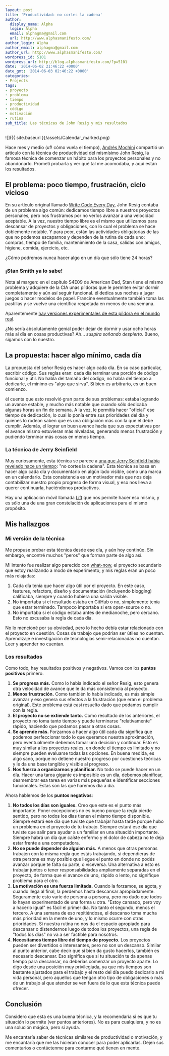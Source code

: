 ```yaml
---
layout: post
title: 'Productividad: no cortes la cadena'
author:
  display_name: Alpha
  login: Alpha
  email: alphagma@gmail.com
  url: http://www.alphasmanifesto.com/
author_login: Alpha
author_email: alphagma@gmail.com
author_url: http://www.alphasmanifesto.com/
wordpress_id: 5101
wordpress_url: http://blog.alphasmanifesto.com/?p=5101
date: '2014-06-02 21:46:22 +0000'
date_gmt: '2014-06-03 02:46:22 +0000'
categories:
- Projects
tags:
- proyecto
- problema
- tiempo
- productividad
- código
- motivación
- rutina
sub_title: Las técnicas de John Resig y mis resultados
---
```


![]({{ site.baseurl }}/assets/Calendar_marked.png)

Hace mes y medio (uf! cómo vuela el tiempo), [Andrés Mochini](https://github.com/andresmoschini) compartió un artículo con la técnica de productividad del mismísimo John Resig, la famosa técnica de comenzar un hábito para los proyectos personales y no abandonarlo. Prometí probarla y ver qué tal me acomodaba, y aquí están los resultados.

<!--more-->

## El problema: poco tiempo, frustración, ciclo vicioso

En su artículo original llamado [Write Code Every Day](http://ejohn.org/blog/write-code-every-day/),  John Resig contaba de un problema algo común: dedicamos tiempo libre a nuestros proyectos personales, pero nos frustramos por no verlos avanzar a una velocidad aceptable. A la vez, nuestro tiempo libre es el mismo que utilizamos para descansar de proyectos y obligaciones, con lo cual el problema se hace doblemente notable. Y para peor, están las actividades obligatorias de las que no podemos escaparnos y dependen de la rutina de cada uno: compras, tiempo de familia, mantenimiento de la casa, salidas con amigos, higiene, comida, ejercicio, etc.

 ¿Cómo podremos nunca hacer algo en un día que sólo tiene 24 horas?

### ¡Stan Smith ya lo sabe!

Nota al margen: en el capítulo S4E09 de American Dad, Stan tiene el mismo problema y adquiere de la CIA unas píldoras que le permiten evitar dormir completamente y aún así seguir funcional. él dedica sus noches a jugar juegos o hacer modelos de papel. Francine eventualmente también toma las pastillas y se vuelve una científica respetada en menos de una semana.

Aparentemente [hay versiones experimentales de esta píldora en el mundo real](http://abcnews.go.com/GMA/DrJohnson/story?id=128275).

¿No sería absolutamente genial poder dejar de dormir y usar ocho horas más al día en cosas productivas? Ah... _*suspira soñando despierto*_. Bueno, sigamos con lo nuestro.

## La propuesta: hacer algo mínimo, cada día

La propuesta del señor Resig es hacer algo cada día. En su caso particular, escribir código. Sus reglas eran: cada día terminar una porción de código funcional y útil. No habla del tamaño del código, no habla del tiempo a dedicarle, el mínimo es "algo que sirva". Si bien es arbitrario, es un buen comienzo.

él cuenta que esto resolvió gran parte de sus problemas: estaba logrando un avance estable, y mucho más notable que cuando sólo dedicaba algunas horas un fin de semana. A la vez, le permitía hacer "oficial" ese tiempo de dedicación, lo cual lo ponía entre sus prioridades del día y quienes lo rodean saben que es una obligación más con la que él debe cumplir. Además, el lograr un buen avance hacía que sus expectativas por el avance mismo estuvieran más niveladas, generando menos frustración y pudiendo terminar más cosas en menos tiempo.

### La técnica de Jerry Seinfield

Muy curiosamente, esta técnica se parece a [una que Jerry Seinfield había revelado hace un tiempo](http://lifehacker.com/281626/jerry-seinfelds-productivity-secret): "no cortes la cadena". Esta técnica se basa en hacer algo cada día y documentarlo en algún lado visible, como una marca en un calendario. Esta consistencia es un motivador más que nos deja contabilizar nuestro propio progreso de forma visual, y eso nos lleva a querer continuarla, haciéndonos productivos.

Hay una aplicación móvil llamada [Lift](https://lift.do/) que nos permite hacer eso mismo, y es sólo una de una gran constelación de aplicaciones para el mismo propósito.

## Mis hallazgos

### Mi versión de la técnica

Me propuse probar esta técnica desde ese día, y aún hoy continúo. Sin embargo, encontré muchos "peros" que forman parte de algo así.

Mi intento fue realizar algo parecido con [what-now](https://blog.alphasmanifesto.com/tag/what-now/), el proyecto secundario que estoy realizando a modo de experimento, y mis reglas eran un poco más relajadas:

1. Cada día tenía que hacer algo útil por el proyecto. En este caso, features, refactors, diseño y documentación (incluyendo blogging) calificaba, siempre y cuando hubiera una salida visible.
1. No importaba si el resultado estaba en GitHub o no, simplemente tenía que estar terminado. Tampoco importaba si era open-source o no.
1. No importaba si el código estaba antes de medianoche, pero cercano. Esto no excusaba la regla de cada día.

No lo mencioné por su obviedad, pero lo hecho debía estar relacionado con el proyecto en cuestión. Cosas de trabajo que podrían ser útiles no cuentan. Aprendizaje e investigación de tecnologías semi-relacionadas no cuentan. Leer y aprender no cuentan.

### Los resultados

Como todo, hay resultados positivos y negativos. Vamos con los **puntos positivos** primero.

1. **Se progresa más.** Como lo había indicado el señor Resig, esto genera otra velocidad de avance que le da más consistencia al proyecto.
1. **Menos frustración.** Como también lo había indicado, es más simple avanzar y eso genera sus efectos a la frustración (que eran el problema original). Este problema está casi resuelto dado que podamos cumplir con la regla.
1. **El proyecto no se extiende tanto.** Como resultado de los anteriores, el proyecto no toma tanto tiempo y puede terminarse "relativamente" rápido, haciendo que podamos pasar a otras cosas.
1. **Se aprende más.** Forzarnos a hacer algo útil cada día significa que podemos perfeccionar todo lo que queramos nuestra aproximación, pero eventualmente debemos tomar una decisión y continuar. Esto es muy similar a los proyectos reales, en donde el tiempo es limitado y no siempre pueden evaluarse todas las opciones. En buena medida, es algo sano, porque no detiene nuestro progreso por cuestiones teóricas y le da una base tangible y visible al progreso.
1. **Nos fuerza a organizarnos y planificar.** No todo se puede hacer en un día. Hacer una tarea gigante es imposible es un día, debemos planificar, desmembrar esa tarea en varias más pequeñas e identificar secciones funcionales. Estas son las que haremos día a día.

Ahora hablemos de los **puntos negativos**:

1. **No todos los días son iguales.** Creo que este es el punto más importante. Poner excepciones no es bueno porque la regla pierde sentido, pero no todos los días tienen el mismo tiempo disponible. Siempre estará ese día que tuviste que trabajar hasta tarde porque hubo un problema en el proyecto de tu trabajo. Siempre estará ese día que tuviste que salir para ayudar a un familiar en una situación importante. Siempre habrá un día que caíste enfermo y el dolor de cabeza no te deja estar frente a una computadora.
1. **No se puede depender de alguien más.** A menos que otras personas trabajen con la misma regla que estás trabajando, si dependieras de otra persona es muy posible que llegue el punto en donde no podés avanzar porque te falta su parte, o viceversa. Una alternativa a esto es trabajar juntos o tener responsabilidades ampliamente separadas en el proyecto, de forma que el avance de uno, rápido o lento, no signifique problema para el otro.
1. **La motivación es una fuerza limitada.** Cuando la forzamos, se agota, y cuando llega al final, la perdemos hasta descansar apropiadamente. Seguramente esto varíe de persona a persona, pero no dudo que todos lo hayan experimentado de una forma u otra. "Estoy cansado, pero voy a hacerlo igual" es fácil el primer día. No tanto el segundo, menos el tercero. A una semana de eso repitiéndose, el descanso toma mucha más prioridad en la mente de uno, y lo mismo ocurre con otras prioridades. Si nuestra rutina no nos da el espacio apropiado para descansar o distendernos luego de todos los proyectos, una regla de "todos los días" no va a ser factible para nosotros.
1. **Necesitamos tiempo libre del tiempo de proyecto.** Los proyectos pueden ser divertidos o interesantes, pero no son un descanso. Similar al punto anterior, cabe decir que si bien da gusto hacerlos, también es necesario descansar. Eso significa que si tu situación te da apenas tiempo para descansar, no deberías comenzar un proyecto aparte. Lo digo desde una posición muy privilegiada, ya que mis tiempos son bastante ajustados para el trabajo y el resto del día puedo dedicarlo a mi vida personal, pero aquellos que tengan otro tipo de obligaciones o más de un trabajo al que atender se ven fuera de lo que esta técnica puede ofrecer.

## Conclusión

Considero que esta es una buena técnica, y la recomendaría si es que tu situación lo permite (ver puntos anteriores). No es para cualquiera, y no es una solución mágica, pero sí ayuda.

Me encantaría saber de técnicas similares de productividad o motivación, y me encantaría que me las hicieran conocer para poder aplicarlas. Dejen sus comentarios o contáctenme para contarme qué tienen en mente.
